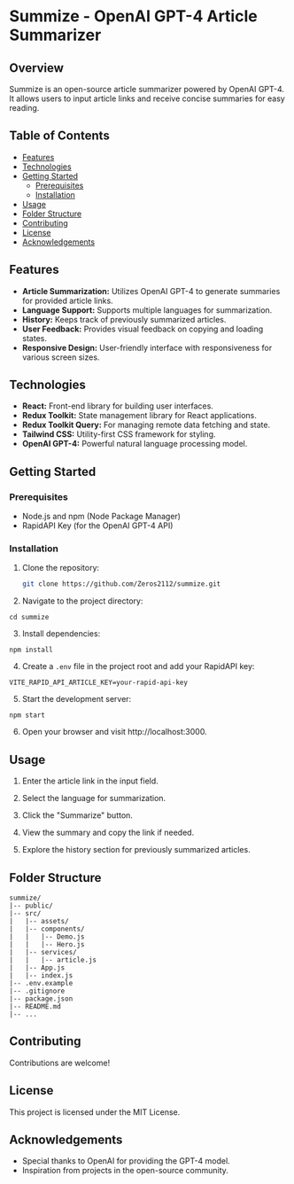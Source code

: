 # Summize - OpenAI GPT-4 Article Summarizer

## Overview

Summize is an open-source article summarizer powered by OpenAI GPT-4. It allows users to input article links and receive concise summaries for easy reading.

## Table of Contents

- [Features](#features)
- [Technologies](#technologies)
- [Getting Started](#getting-started)
  - [Prerequisites](#prerequisites)
  - [Installation](#installation)
- [Usage](#usage)
- [Folder Structure](#folder-structure)
- [Contributing](#contributing)
- [License](#license)
- [Acknowledgements](#acknowledgements)

## Features

- **Article Summarization:** Utilizes OpenAI GPT-4 to generate summaries for provided article links.
- **Language Support:** Supports multiple languages for summarization.
- **History:** Keeps track of previously summarized articles.
- **User Feedback:** Provides visual feedback on copying and loading states.
- **Responsive Design:** User-friendly interface with responsiveness for various screen sizes.

## Technologies

- **React:** Front-end library for building user interfaces.
- **Redux Toolkit:** State management library for React applications.
- **Redux Toolkit Query:** For managing remote data fetching and state.
- **Tailwind CSS:** Utility-first CSS framework for styling.
- **OpenAI GPT-4:** Powerful natural language processing model.

## Getting Started

### Prerequisites

- Node.js and npm (Node Package Manager)
- RapidAPI Key (for the OpenAI GPT-4 API)

### Installation

1. Clone the repository:

   ```bash
   git clone https://github.com/Zeros2112/summize.git
   ```

2. Navigate to the project directory:

```
cd summize
```

3. Install dependencies:

```
npm install
```

4. Create a `.env` file in the project root and add your RapidAPI key:

```
VITE_RAPID_API_ARTICLE_KEY=your-rapid-api-key
```

5. Start the development server:

```
npm start
```

6. Open your browser and visit http://localhost:3000.

## Usage

1. Enter the article link in the input field.

2. Select the language for summarization.

3. Click the "Summarize" button.

4. View the summary and copy the link if needed.

5. Explore the history section for previously summarized articles.

## Folder Structure

```
summize/
|-- public/
|-- src/
|   |-- assets/
|   |-- components/
|   |   |-- Demo.js
|   |   |-- Hero.js
|   |-- services/
|   |   |-- article.js
|   |-- App.js
|   |-- index.js
|-- .env.example
|-- .gitignore
|-- package.json
|-- README.md
|-- ...
```

## Contributing

Contributions are welcome!

## License

This project is licensed under the MIT License.

## Acknowledgements

- Special thanks to OpenAI for providing the GPT-4 model.
- Inspiration from projects in the open-source community.
